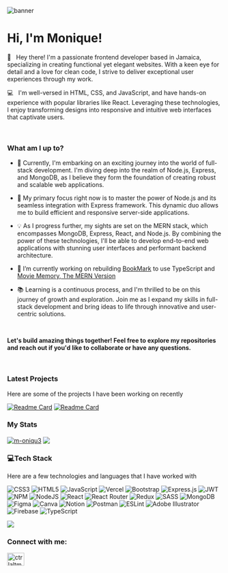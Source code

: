 ![banner](https://user-images.githubusercontent.com/55692227/167329643-4efae56e-c136-4792-8bd9-ea699bc92c58.png)



<h1 align="left">Hi, I'm Monique!</h1>

<p align="left"> 👋 &nbsp; Hey there! I'm a passionate frontend developer based in Jamaica, specializing in creating functional yet elegant websites. With a keen eye for detail and a love for clean code, I strive to deliver exceptional user experiences through my work. 

</br> 

💻 &nbsp; I'm well-versed in HTML, CSS, and JavaScript, and have hands-on experience with popular libraries like React. Leveraging these technologies, I enjoy transforming designs into responsive and intuitive web interfaces that captivate users. 
</p>
 
 
 </br> 
 
### What am I up to?

- 🌱 Currently, I'm embarking on an exciting journey into the world of full-stack development. I'm diving deep into the realm of Node.js, Express, and MongoDB, as I believe they form the foundation of creating robust and scalable web applications.

- 🚀 My primary focus right now is to master the power of Node.js and its seamless integration with Express framework. This dynamic duo allows me to build efficient and responsive server-side applications.

- 💡 As I progress further, my sights are set on the MERN stack, which encompasses MongoDB, Express, React, and Node.js. By combining the power of these technologies, I'll be able to develop end-to-end web applications with stunning user interfaces and performant backend architecture.

- 🔭 I’m currently working on rebuilding [BookMark](https://github.com/m-oniqu3/bookmark-app) to use TypeScript and [Movie Memory, The MERN Version](https://github.com/m-oniqu3/Movie-Memory-With-Auth)

- 📚 Learning is a continuous process, and I'm thrilled to be on this journey of growth and exploration. Join me as I expand my skills in full-stack development and bring ideas to life through innovative and user-centric solutions.

</br> 

<p>
 <b>Let's build amazing things together! Feel free to explore my repositories and reach out if you'd like to collaborate or have any questions. 
 </b>
</p>

</br> 

<!-- 🔗 Feel free to explore [my portfolio]() to see some of my notable projects. Each project represents a blend of my technical skills, creativity, and dedication to delivering impactful web experiences. -->

### Latest Projects 

Here are some of the projects I have been working on recently
<!-- 
| [![Readme Card](https://github-readme-stats.vercel.app/api/pin/?username=m-oniqu3&repo=bookmark-app&theme=gotham)](https://github.com/anuraghazra/github-readme-stats) | [![Readme Card](https://github-readme-stats.vercel.app/api/pin/?username=m-oniqu3&repo=finest-co&theme=gotham)](https://github.com/anuraghazra/github-readme-stats) |
| ------------- | ------------- | -->

<!-- <div align="center"> -->
 
[![Readme Card](https://github-readme-stats.vercel.app/api/pin/?username=m-oniqu3&repo=movie-memory&theme=gotham&hide_border=true)](https://github.com/anuraghazra/github-readme-stats) 
[![Readme Card](https://github-readme-stats.vercel.app/api/pin/?username=m-oniqu3&repo=gym-natura&theme=gotham&hide_border=true)](https://github.com/anuraghazra/github-readme-stats) 
 
<!-- </div> -->


### My Stats

<!-- | <a href="https://github.com/anuraghazra/github-readme-stats"><img align="center" src="https://github-readme-streak-stats.herokuapp.com/?user=m-oniqu3&theme=gotham" alt="m-oniqu3" /></a> | <a href="https://github.com/anuraghazra/convoychat"> <img align="center" src="https://github-readme-stats.vercel.app/api?username=m-oniqu3&theme=gotham&show_icons=true" /></a> |
| ----------- | ----------- | -->

<div align="left">
 
<a href="https://github.com/anuraghazra/github-readme-stats"><img align="center" src="https://github-readme-streak-stats.herokuapp.com/?user=m-oniqu3&theme=gotham&hide_border=true" alt="m-oniqu3" /></a> <a href="https://github.com/anuraghazra/convoychat"> <img align="center" src="https://github-readme-stats.vercel.app/api?username=m-oniqu3&theme=gotham&show_icons=true&hide_border=true" /></a>
 
</div>



### 💻Tech Stack

Here are a few technologies and languages that I have worked with
<!-- <p align="left"> <a href="https://getbootstrap.com" target="_blank" rel="noreferrer"> <img src="https://raw.githubusercontent.com/devicons/devicon/master/icons/bootstrap/bootstrap-plain-wordmark.svg" alt="bootstrap" width="40" height="40"/> </a> <a href="https://www.w3schools.com/css/" target="_blank" rel="noreferrer"> <img src="https://raw.githubusercontent.com/devicons/devicon/master/icons/css3/css3-original-wordmark.svg" alt="css3" width="40" height="40"/> </a> <a href="https://www.figma.com/" target="_blank" rel="noreferrer"> <img src="https://www.vectorlogo.zone/logos/figma/figma-icon.svg" alt="figma" width="40" height="40"/> </a> <a href="https://firebase.google.com/" target="_blank" rel="noreferrer"> <img src="https://www.vectorlogo.zone/logos/firebase/firebase-icon.svg" alt="firebase" width="40" height="40"/> </a> <a href="https://www.w3.org/html/" target="_blank" rel="noreferrer"> <img src="https://raw.githubusercontent.com/devicons/devicon/master/icons/html5/html5-original-wordmark.svg" alt="html5" width="40" height="40"/> </a> <a href="https://www.adobe.com/in/products/illustrator.html" target="_blank" rel="noreferrer"> <img src="https://www.vectorlogo.zone/logos/adobe_illustrator/adobe_illustrator-icon.svg" alt="illustrator" width="40" height="40"/> </a> <a href="https://developer.mozilla.org/en-US/docs/Web/JavaScript" target="_blank" rel="noreferrer"> <img src="https://raw.githubusercontent.com/devicons/devicon/master/icons/javascript/javascript-original.svg" alt="javascript" width="40" height="40"/> </a> <a href="https://www.mysql.com/" target="_blank" rel="noreferrer"> <img src="https://raw.githubusercontent.com/devicons/devicon/master/icons/mysql/mysql-original-wordmark.svg" alt="mysql" width="40" height="40"/> </a> <a href="https://reactjs.org/" target="_blank" rel="noreferrer"> <img src="https://raw.githubusercontent.com/devicons/devicon/master/icons/react/react-original-wordmark.svg" alt="react" width="40" height="40"/> </a> <a href="https://redux.js.org" target="_blank" rel="noreferrer"> <img src="https://raw.githubusercontent.com/devicons/devicon/master/icons/redux/redux-original.svg" alt="redux" width="40" height="40"/> </a> <a href="https://sass-lang.com" target="_blank" rel="noreferrer"> <img src="https://raw.githubusercontent.com/devicons/devicon/master/icons/sass/sass-original.svg" alt="sass" width="40" height="40"/> </a> </p>  -->

![CSS3](https://img.shields.io/badge/css3-%231572B6.svg?style=for-the-badge&logo=css3&logoColor=white) ![HTML5](https://img.shields.io/badge/html5-%23E34F26.svg?style=for-the-badge&logo=html5&logoColor=white) ![JavaScript](https://img.shields.io/badge/javascript-%23323330.svg?style=for-the-badge&logo=javascript&logoColor=%23F7DF1E) ![Vercel](https://img.shields.io/badge/vercel-%23000000.svg?style=for-the-badge&logo=vercel&logoColor=white) ![Bootstrap](https://img.shields.io/badge/bootstrap-%23563D7C.svg?style=for-the-badge&logo=bootstrap&logoColor=white) ![Express.js](https://img.shields.io/badge/express.js-%23404d59.svg?style=for-the-badge&logo=express&logoColor=%2361DAFB) ![JWT](https://img.shields.io/badge/JWT-black?style=for-the-badge&logo=JSON%20web%20tokens) ![NPM](https://img.shields.io/badge/NPM-%23000000.svg?style=for-the-badge&logo=npm&logoColor=white) ![NodeJS](https://img.shields.io/badge/node.js-6DA55F?style=for-the-badge&logo=node.js&logoColor=white) ![React](https://img.shields.io/badge/react-%2320232a.svg?style=for-the-badge&logo=react&logoColor=%2361DAFB) ![React Router](https://img.shields.io/badge/React_Router-CA4245?style=for-the-badge&logo=react-router&logoColor=white) ![Redux](https://img.shields.io/badge/redux-%23593d88.svg?style=for-the-badge&logo=redux&logoColor=white) ![SASS](https://img.shields.io/badge/SASS-hotpink.svg?style=for-the-badge&logo=SASS&logoColor=white) ![MongoDB](https://img.shields.io/badge/MongoDB-%234ea94b.svg?style=for-the-badge&logo=mongodb&logoColor=white) 	![Figma](https://img.shields.io/badge/figma-%23F24E1E.svg?style=for-the-badge&logo=figma&logoColor=white) ![Canva](https://img.shields.io/badge/Canva-%2300C4CC.svg?style=for-the-badge&logo=Canva&logoColor=white) ![Notion](https://img.shields.io/badge/Notion-%23000000.svg?style=for-the-badge&logo=notion&logoColor=white) ![Postman](https://img.shields.io/badge/Postman-FF6C37?style=for-the-badge&logo=postman&logoColor=white) ![ESLint](https://img.shields.io/badge/ESLint-4B3263?style=for-the-badge&logo=eslint&logoColor=white) ![Adobe Illustrator](https://img.shields.io/badge/adobeillustrator-%23FF9A00.svg?style=for-the-badge&logo=adobeillustrator&logoColor=white) ![Firebase](https://img.shields.io/badge/firebase-%23039BE5.svg?style=for-the-badge&logo=firebase) ![TypeScript](https://img.shields.io/badge/typescript-%23007ACC.svg?style=for-the-badge&logo=typescript&logoColor=white)


<!-- [![](https://visitcount.itsvg.in/api?id=m-oniqu3&icon=0&color=0)](https://visitcount.itsvg.in) -->




<a href="https://github.com/anuraghazra/convoychat">
  <img align="center" src="https://github-readme-stats.vercel.app/api/top-langs/?username=m-oniqu3&theme=gotham&layout=compact&hide=python" />
</a>


<h3 align="left">Connect with me:</h3>
<p align="left">
<a href="https://twitter.com/ctrlaltmonique" target="blank"><img align="center" src="https://raw.githubusercontent.com/rahuldkjain/github-profile-readme-generator/master/src/images/icons/Social/twitter.svg" alt="ctrlaltmonique" height="30" width="40" /></a>  
</p>





<!--
**m-oniqu3/m-oniqu3** is a ✨ _special_ ✨ repository because its `README.md` (this file) appears on your GitHub profile.

Here are some ideas to get you started:

- 🔭 I’m currently working on ...
- 🌱 I’m currently learning ...
- 👯 I’m looking to collaborate on ...
- 🤔 I’m looking for help with ...
- 💬 Ask me about ...
- 📫 How to reach me: ...
- 😄 Pronouns: ...
- ⚡ Fun fact: ...
-->

